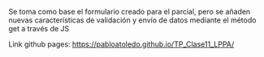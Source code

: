Se toma como base el formulario creado para el parcial, pero se añaden nuevas características de validación y envío de datos mediante el método get a través de JS

Link github pages: https://pabloatoledo.github.io/TP_Clase11_LPPA/
